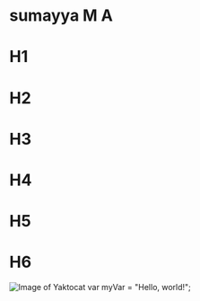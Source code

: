 # sumayya M A
# H1
# H2
# H3 
# H4
# H5
# H6
![Image of Yaktocat](https://octodex.github.com/images/yaktocat.png)
var myVar = "Hello, world!";
